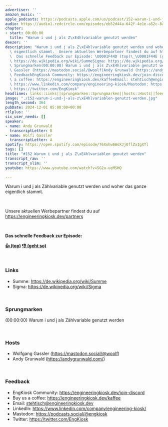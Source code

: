 ```yaml
---
advertiser: ''
amazon_music: ''
apple_podcasts: https://podcasts.apple.com/us/podcast/152-warum-i-und-j-als-z%C3%A4hlvariablen-genutzt-werden/id1603082924?i=1000678760050&uo=4
audio: https://audio1.redcircle.com/episodes/eb52d44a-642f-4e1e-a52c-8a43573c6561/stream.mp3
chapter:
- start: 00:00:00
  title: "Warum i und j als Z\xE4hlvariable genutzt werden"
deezer: ''
description: "Warum i und j als Z\xE4hlvariable genutzt werden und woher das ganze\
  \ eigentlich stammt.  Unsere aktuellen Werbepartner findest du auf https://engineeringkiosk.dev/partners\
  \  Das schnelle Feedback zur Episode: \U0001F44D (top)\_\U0001F44E (geht so)  LinksSumme:\
  \ https://de.wikipedia.org/wiki/SummeSigma: https://de.wikipedia.org/wiki/Sigma\
  \ Sprungmarken(00:00:00) Warum i und j als Z\xE4hlvariable genutzt werden  HostsWolfgang\
  \ Gassler (https://mastodon.social/@woolf)Andy Grunwald (https://andygrunwald.com/)\
  \ FeedbackEngKiosk Community: https://engineeringkiosk.dev/join-discord\_Buy us\
  \ a coffee: https://engineeringkiosk.dev/kaffeeEmail: stehtisch@engineeringkiosk.devLinkedIn:\
  \ https://www.linkedin.com/company/engineering-kiosk/Mastodon: https://podcasts.social/@engkioskTwitter:\
  \ https://twitter.com/EngKiosk"
headlines: links::Links||sprungmarken::Sprungmarken||hosts::Hosts||feedback::Feedback
image: "./152-warum-i-und-j-als-z\xE4hlvariablen-genutzt-werden.jpg"
length_second: 364
pubDate: 2024-12-01 05:00:00+00:00
rtlplus: ''
six_user_needs: []
speaker:
- name: Andy Grunwald
  transcriptLetter: B
- name: Wolfi Gassler
  transcriptLetter: A
spotify: https://open.spotify.com/episode/76Xohw6WoXJjOflZxIgXTl
tags: []
title: "#152 Warum i und j als Z\xE4hlvariablen genutzt werden"
transcript_raw: ''
transcript_slim: ''
youtube: https://www.youtube.com/watch?v=SG2u-ueMSHQ

---
```

<p>Warum i und j als Zählvariable genutzt werden und woher das ganze eigentlich stammt.</p><p><br></p><p>Unsere aktuellen Werbepartner findest du auf <a href="https://engineeringkiosk.dev/partners">https://engineeringkiosk.dev/partners</a></p><p><br></p><p><strong>Das schnelle Feedback zur Episode:</strong></p><p><a href="https://api.openpodcast.dev/feedback/152/upvote" rel="nofollow"><strong>👍 (top)</strong></a><strong> </strong><a href="https://api.openpodcast.dev/feedback/152/downvote" rel="nofollow"><strong>👎 (geht so)</strong></a></p><p><br></p><h3 id="links">Links</h3><ul><li>Summe: <a href="https://de.wikipedia.org/wiki/Summe" rel="nofollow">https://de.wikipedia.org/wiki/Summe</a></li><li>Sigma: <a href="https://de.wikipedia.org/wiki/Sigma" rel="nofollow">https://de.wikipedia.org/wiki/Sigma</a></li></ul><p><br></p><h3 id="sprungmarken">Sprungmarken</h3><p>(00:00:00) Warum i und j als Zählvariable genutzt werden</p><p><br></p><h3 id="hosts">Hosts</h3><ul><li>Wolfgang Gassler (<a href="https://mastodon.social/@woolf" rel="nofollow">https://mastodon.social/@woolf</a>)</li><li>Andy Grunwald (<a href="https://andygrunwald.com/" rel="nofollow">https://andygrunwald.com/</a>)</li></ul><p><br></p><h3 id="feedback">Feedback</h3><ul><li>EngKiosk Community: <a href="https://engineeringkiosk.dev/join-discord">https://engineeringkiosk.dev/join-discord</a> </li><li>Buy us a coffee: <a href="https://engineeringkiosk.dev/kaffee">https://engineeringkiosk.dev/kaffee</a></li><li>Email: <a href="mailto:stehtisch@engineeringkiosk.dev" rel="nofollow">stehtisch@engineeringkiosk.dev</a></li><li>LinkedIn: <a href="https://www.linkedin.com/company/engineering-kiosk/" rel="nofollow">https://www.linkedin.com/company/engineering-kiosk/</a></li><li>Mastodon: <a href="https://podcasts.social/@engkiosk" rel="nofollow">https://podcasts.social/@engkiosk</a></li><li>Twitter: <a href="https://twitter.com/EngKiosk" rel="nofollow">https://twitter.com/EngKiosk</a></li></ul>